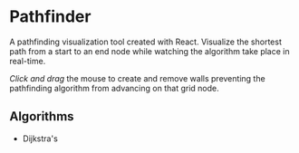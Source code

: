 # Pathfinder

A pathfinding visualization tool created with React. Visualize the shortest path from a start to an end node while watching the algorithm take place in real-time.

_Click and drag_ the mouse to create and remove walls preventing the pathfinding algorithm from advancing on that grid node.

## Algorithms

- Dijkstra's
